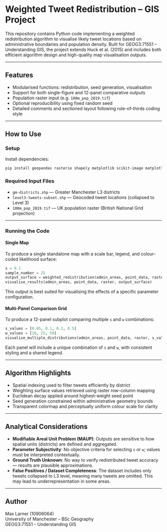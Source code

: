 # Weighted Tweet Redistribution – GIS Project

This repository contains Python code implementing a weighted redistribution algorithm to visualise likely tweet locations based on administrative boundaries and population density. Built for GEOG3:71551 – Understanding GIS, the project extends Huck et al. (2015) and includes both efficient algorithm design and high-quality map visualisation outputs.

---

## Features

- Modularised functions: redistribution, seed generation, visualisation
- Support for both single-figure and 12-panel comparative outputs
- Population raster input (e.g. `100m_pop_2019.tif`)
- Optional reproducibility using fixed random seed
- Detailed comments and sectioned layout following rule-of-thirds coding style

---

## How to Use

### Setup
Install dependencies:
```bash
pip install geopandas rasterio shapely matplotlib scikit-image matplotlib-scalebar
```

### Required Input Files
- `gm-districts.shp` — Greater Manchester L3 districts
- `level3-tweets-subset.shp` — Geocoded tweet locations (collapsed to Level 3)
- `100m_pop_2019.tif` — UK population raster (British National Grid projection)

---

### Running the Code

#### Single Map
To produce a single standalone map with a scale bar, legend, and colour-coded likelihood surface:
```python
s = 0.1
sample_number = 25
output_surface = weighted_redistribution(admin_areas, point_data, raster, weight_data)
visualise_results(admin_areas, point_data, raster, output_surface)
```
This output is best suited for visualising the effects of a specific parameter configuration.

#### Multi-Panel Comparison Grid
To produce a 12-panel subplot comparing multiple `s` and `w` combinations:
```python
s_values = [0.05, 0.1, 0.2, 0.5]
w_values = [10, 25, 50]
visualise_multiple_distributions(admin_areas, point_data, raster, s_values, w_values)
```
Each panel will include a unique combination of `s` and `w`, with consistent styling and a shared legend.

---

## Algorithm Highlights

- Spatial indexing used to filter tweets efficiently by district
- Weighting surface values retrieved using raster row-column mapping
- Euclidean decay applied around highest-weight seed point
- Seed generation constrained within administrative geometry bounds
- Transparent colormap and perceptually uniform colour scale for clarity

---

## Analytical Considerations

- **Modifiable Areal Unit Problem (MAUP)**: Outputs are sensitive to how spatial units (districts) are defined and aggregated.
- **Parameter Subjectivity**: No objective criteria for selecting `s` or `w`; values must be interpreted contextually.
- **Ground Truth Unknown**: No way to verify redistributed tweet accuracy — results are plausible approximations.
- **False Positives / Dataset Completeness**: The dataset includes only tweets collapsed to L3 level, meaning many tweets are omitted. This may lead to underrepresentation in some areas.

---

## Author
Max Larner (10906064)  
University of Manchester – BSc Geography  
GEOG3:71551 – Understanding GIS

